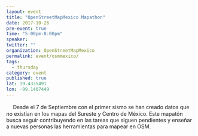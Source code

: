 ```yaml
---
layout: event 
title: "OpenStreetMapMexico Mapathon"
date: 2017-10-26
pre-event: true
time: "5:00pm-8:00pm"
speaker:
twitter: ""
organization: OpenStreetMapMexico
permalink: event/osmmexico/
tags:
  - thursday 
category: event
published: true
lat: 19.4335491
lon: -99.1407449
---
```

　
Desde el 7 de Septiembre con el primer sismo se han creado datos que no existían en los mapas del Sureste y Centro de México. Este mapatón busca seguir contribuyendo en las tareas que siguen pendientes y enseñar a nuevas personas las herramientas para mapear en OSM.
